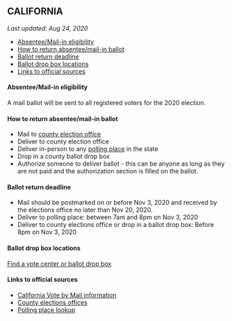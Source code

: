 ## CALIFORNIA

*Last updated: Aug 24, 2020*

* [Absentee/Mail-in eligibility](#absenteemail-in-eligibility)
* [How to return absentee/mail-in ballot](#how-to-return-absenteemail-in-ballot)
* [Ballot return deadline](#ballot-return-deadline)
* [Ballot drop box locations](#ballot-drop-box-locations)
* [Links to official sources](#links-to-official-sources)


#### Absentee/Mail-in eligibility
A mail ballot will be sent to all registered voters for the 2020 election.


#### How to return absentee/mail-in ballot
* Mail to [county election office](https://www.sos.ca.gov/elections/voting-resources/county-elections-offices/)
* Deliver to county election office
* Deliver in-person to any [polling place](https://www.sos.ca.gov/elections/polling-place/) in the state
* Drop in a county ballot drop box
* Authorize someone to deliver ballot - this can be anyone as long as they are not
paid and the authorization section is filled on the ballot.


#### Ballot return deadline
* Mail should be postmarked on or before Nov 3, 2020 and received by the elections office no later than Nov 20, 2020.
* Deliver to polling place: between 7am and 8pm on Nov 3, 2020
* Deliver to county elections office or drop in a ballot drop box: Before 8pm on Nov 3, 2020


#### Ballot drop box locations
[Find a vote center or ballot drop box](https://www.sos.ca.gov/elections/voters-choice-act/vca-voting-locations/)


#### Links to official sources
* [California Vote by Mail information](https://www.sos.ca.gov/elections/voter-registration/vote-mail/)
* [County elections offices](https://www.sos.ca.gov/elections/voting-resources/county-elections-offices/)
* [Polling place lookup](https://www.sos.ca.gov/elections/polling-place/)

